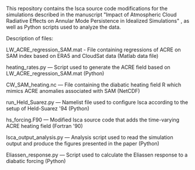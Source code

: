 This repository contains the Isca source code modifications for the simulations described in the manuscript "Impact of Atmospheric Cloud Radiative Effects on Annular Mode Persistence in Idealized Simulations" , as well as  Python scripts used to analyze the data.

Description of files:

LW_ACRE_regression_SAM.mat - File containing regressions of ACRE on SAM index based on ERA5 and CloudSat data (Matlab data file)

heating_rates.py — Script used to generate the ACRE field based on LW_ACRE_regression_SAM.mat (Python)

CW_SAM_heating.nc —  File containing the diabatic heating field R which mimics ACRE anomalies associated with SAM (NetCDF)

run_Held_Suarez.py — Namelist file used to configure Isca according to the setup of Held-Suarez '94  (Python)

hs_forcing.F90 — Modified Isca source code that adds the time-varying ACRE heating field (Fortran '90)

Isca_output_analysis.py — Analysis script used to read the simulation output and produce the figures presented in the paper (Python)

Eliassen_response.py — Script used to calculate the Eliassen response to a diabatic forcing (Python)



